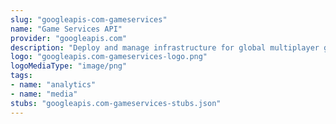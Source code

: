 ```yaml
---
slug: "googleapis-com-gameservices"
name: "Game Services API"
provider: "googleapis.com"
description: "Deploy and manage infrastructure for global multiplayer gaming experiences."
logo: "googleapis.com-gameservices-logo.png"
logoMediaType: "image/png"
tags:
- name: "analytics"
- name: "media"
stubs: "googleapis.com-gameservices-stubs.json"
---
```

